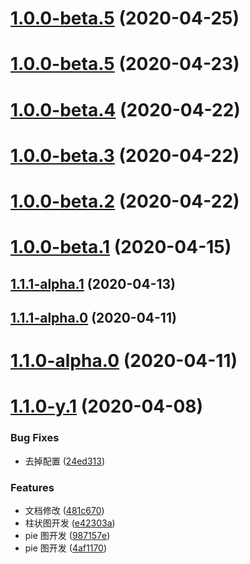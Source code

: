 # [1.0.0-beta.5](http://git.tanzk.cn/frontend/teaching/tz-chart/compare/v1.0.0-beta.4...v1.0.0-beta.5) (2020-04-25)



# [1.0.0-beta.5](http://git.tanzk.cn/frontend/teaching/tz-chart/compare/v1.0.0-beta.4...v1.0.0-beta.5) (2020-04-23)

# [1.0.0-beta.4](http://git.tanzk.cn/frontend/teaching/tz-chart/compare/v1.0.0-beta.3...v1.0.0-beta.4) (2020-04-22)

# [1.0.0-beta.3](http://git.tanzk.cn/frontend/teaching/tz-chart/compare/v1.0.0-beta.2...v1.0.0-beta.3) (2020-04-22)

# [1.0.0-beta.2](http://git.tanzk.cn/frontend/teaching/tz-chart/compare/v1.0.0-beta.1...v1.0.0-beta.2) (2020-04-22)

# [1.0.0-beta.1](http://git.tanzk.cn/frontend/teaching/tz-chart/compare/v1.1.1-alpha.1...v1.0.0-beta.1) (2020-04-15)

## [1.1.1-alpha.1](http://git.tanzk.cn/frontend/teaching/tz-chart/compare/v1.1.1-alpha.0...v1.1.1-alpha.1) (2020-04-13)

## [1.1.1-alpha.0](http://git.tanzk.cn/frontend/teaching/tz-chart/compare/v1.1.0-y.1...v1.1.1-alpha.0) (2020-04-11)

# [1.1.0-alpha.0](http://git.tanzk.cn/frontend/teaching/tz-chart/compare/v1.1.0-y.1...v1.1.0-alpha.0) (2020-04-11)

# [1.1.0-y.1](http://git.tanzk.cn/frontend/teaching/tz-chart/compare/v1.1.0-y.0...v1.1.0-y.1) (2020-04-08)

### Bug Fixes

- 去掉配置 ([24ed313](http://git.tanzk.cn/frontend/teaching/tz-chart/commits/24ed313ec26e902973bb38267b4dc607f9f64bc2))

### Features

- 文档修改 ([481c670](http://git.tanzk.cn/frontend/teaching/tz-chart/commits/481c67019d9ab9212e29072c15e9b513bf9d3705))
- 柱状图开发 ([e42303a](http://git.tanzk.cn/frontend/teaching/tz-chart/commits/e42303ac4bb4ded724b833ae8487a315da472767))
- pie 图开发 ([987157e](http://git.tanzk.cn/frontend/teaching/tz-chart/commits/987157efdd5dcd68098ed744cd66c13c2cdb7378))
- pie 图开发 ([4af1170](http://git.tanzk.cn/frontend/teaching/tz-chart/commits/4af1170b0b93e8cb47f5ccf2354ae02ac13ef4d1))
